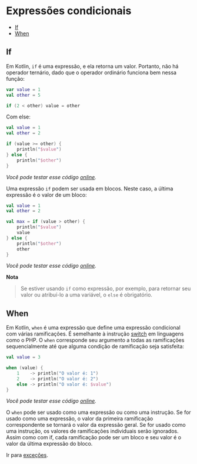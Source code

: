 # Expressões condicionais

* [If](#if)
* [When](#when)

<div id='if'></div> 

## If

Em Kotlin, `if` é uma expressão, e ela retorna um valor. Portanto, não há operador ternário, dado que o operador
ordinário funciona bem nessa função:

```kotlin
var value = 1
val other = 5

if (2 < other) value = other
```

Com else:

```kotlin
val value = 1
val other = 2

if (value >= other) {
    println("$value")
} else {
    println("$other")
}
```

_Você pode testar esse código [online](https://pl.kotl.in/oxoYfp-bN)._

Uma expressão `if` podem ser usada em blocos. Neste caso, a última expressão é o valor de um bloco:

```kotlin
val value = 1
val other = 2

val max = if (value > other) {
    println("$value")
    value
} else {
    println("$other")
    other
}
```

_Você pode testar esse código [online](https://pl.kotl.in/AEc7dCRRh)._

**Nota**
> Se estiver usando `if` como expressão, por exemplo, para retornar seu valor ou atribuí-lo a uma variável, o `else` é
> obrigatório.

<div id='when'></div> 

## When

Em Kotlin, `when` é uma expressão que define uma expressão condicional com várias ramificações. É semelhante à instrução
[switch](https://github.com/DanielHe4rt/php4noobs/blob/master/3-Basico/13-Estruturas-de-controle-cond.md#condi%C3%A7%C3%A3o-switch-case)
em linguagens como o PHP. O `when` corresponde seu argumento a todas as ramificações sequencialmente até que alguma
condição de ramificação seja satisfeita:

```kotlin
val value = 3

when (value) {
    1    -> println("O valor é: 1")
    2    -> println("O valor é: 2")
    else -> println("O valor é: $value")
}
```

_Você pode testar esse código [online](https://pl.kotl.in/EZYAVJQKf)._

O `when` pode ser usado como uma expressão ou como uma instrução. Se for usado como uma expressão, o valor da primeira
ramificação correspondente se tornará o valor da expressão geral. Se for usado como uma instrução, os valores de
ramificações individuais serão ignorados. Assim como com if, cada ramificação pode ser um bloco e seu valor é o valor da
última expressão do bloco.

Ir para [exceções](EXCEPTIONS.md).
